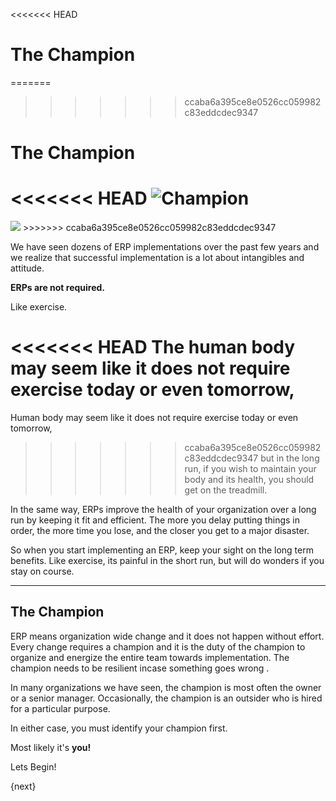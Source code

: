 <<<<<<< HEAD
# The Champion

=======
>>>>>>> ccaba6a395ce8e0526cc059982c83eddcdec9347
<!-- no-heading -->

<h1 class="white">The Champion</h1>

<<<<<<< HEAD
<img alt="Champion" class="screenshot" src="/docs/assets/img/setup/implementation-image.png">
=======
<img class="cover" src="{{docs_base_url}}/assets/old_images/erpnext/implementation-image.png">
>>>>>>> ccaba6a395ce8e0526cc059982c83eddcdec9347

We have seen dozens of ERP implementations over the past few years and we
realize that successful implementation is a lot about intangibles and
attitude.

**ERPs are not required.**

Like exercise.

<<<<<<< HEAD
The human body may seem like it does not require exercise today or even tomorrow,
=======
Human body may seem like it does not require exercise today or even tomorrow,
>>>>>>> ccaba6a395ce8e0526cc059982c83eddcdec9347
but in the long run, if you wish to maintain your body and its health, you
should get on the treadmill.

In the same way, ERPs improve the health of your organization over a long run
by keeping it fit and efficient. The more you delay putting things in order,
the more time you lose, and the closer you get to a major disaster.

So when you start implementing an ERP, keep your sight on the long term
benefits. Like exercise, its painful in the short run, but will do wonders if
you stay on course.

* * *

## The Champion

ERP means organization wide change and it does not happen without effort.
Every change requires a champion and it is the duty of the champion to
organize and energize the entire team towards implementation. The champion
needs to be resilient incase something goes wrong .

In many organizations we have seen, the champion is most often the owner or a
senior manager. Occasionally, the champion is an outsider who is hired for a
particular purpose.

In either case, you must identify your champion first.

Most likely it's **you!**

Lets Begin!

{next}
